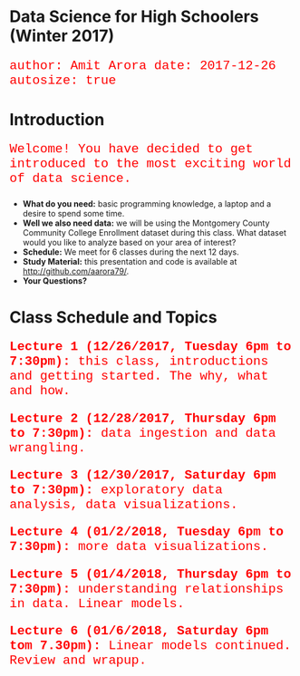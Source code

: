 <style>
/* Your other css */
    body {
      p  {
    color: red;
    font-family: courier;
    font-size: 160%;
};
      background-image: url(..\images\background7.png);
      background-position: center center;
      background-attachment: fixed;
      background-repeat: no-repeat;
      background-size: 100% 100%;
      text-color: blue;
    }
.section .reveal .state-background {
    background-image: url(http://goo.gl/yJFbG4);
    background-position: center center;
    background-attachment: fixed;
    background-repeat: no-repeat;
    background-size: 100% 100%;
}
</style>

Data Science for High Schoolers (Winter 2017)
========================================================
author: Amit Arora
date: 2017-12-26
autosize: true

Introduction
========================================================

Welcome! You have decided to get introduced to the most exciting world of data science.
- <b>What do you need:</b> basic programming knowledge, a laptop and a desire to spend some time.
- <b>Well we also need data:</b> we will be using the Montgomery County Community College Enrollment dataset during this class. What dataset would you like to analyze based on your area of interest?
- <b>Schedule:</b> We meet for 6 classes during the next 12 days.
- <b>Study Material:</b> this presentation and code is available at http://github.com/aarora79/.
- <b>Your Questions?</b>

Class Schedule and Topics
========================================================

<b>Lecture 1 (12/26/2017, Tuesday 6pm to 7:30pm):</b> this class, introductions and getting started. The why, what and how.

<b>Lecture 2 (12/28/2017, Thursday 6pm to 7:30pm):</b> data ingestion and data wrangling.

<b>Lecture 3 (12/30/2017, Saturday 6pm to 7:30pm):</b> exploratory data analysis, data visualizations.

<b>Lecture 4 (01/2/2018, Tuesday 6pm to 7:30pm):</b> more data visualizations.

<b>Lecture 5 (01/4/2018, Thursday 6pm to 7:30pm):</b> understanding relationships in data. Linear models.

<b>Lecture 6 (01/6/2018, Saturday 6pm tom 7.30pm):</b> Linear models continued. Review and wrapup.
